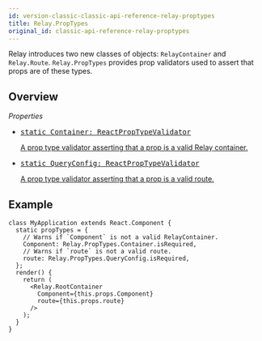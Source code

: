 ```yaml
---
id: version-classic-classic-api-reference-relay-proptypes
title: Relay.PropTypes
original_id: classic-api-reference-relay-proptypes
---
```


Relay introduces two new classes of objects: `RelayContainer` and `Relay.Route`. `Relay.PropTypes` provides prop validators used to assert that props are of these types.

## Overview

*Properties*

<ul class="apiIndex">
  <li>
    <a href="#example">
      <pre>static Container: ReactPropTypeValidator</pre>
      A prop type validator asserting that a prop is a valid Relay container.
    </a>
  </li>
  <li>
    <a href="#example">
      <pre>static QueryConfig: ReactPropTypeValidator</pre>
      A prop type validator asserting that a prop is a valid route.
    </a>
  </li>
</ul>

## Example

```
class MyApplication extends React.Component {
  static propTypes = {
    // Warns if `Component` is not a valid RelayContainer.
    Component: Relay.PropTypes.Container.isRequired,
    // Warns if `route` is not a valid route.
    route: Relay.PropTypes.QueryConfig.isRequired,
  };
  render() {
    return (
      <Relay.RootContainer
        Component={this.props.Component}
        route={this.props.route}
      />
    );
  }
}
```
